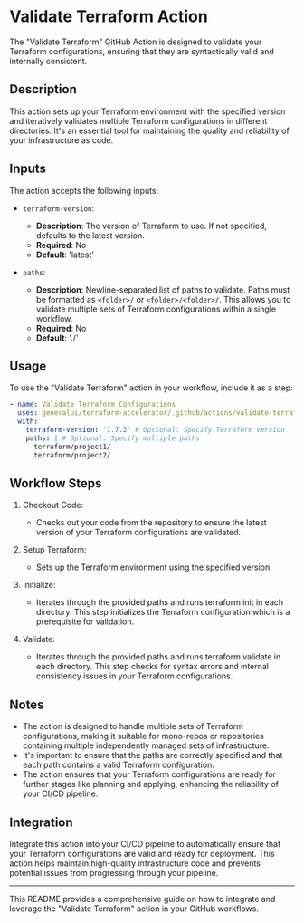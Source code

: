 # Validate Terraform Action

The "Validate Terraform" GitHub Action is designed to validate your Terraform configurations, ensuring that they are syntactically valid and internally consistent.

## Description

This action sets up your Terraform environment with the specified version and iteratively validates multiple Terraform configurations in different directories.
It's an essential tool for maintaining the quality and reliability of your infrastructure as code.

## Inputs

The action accepts the following inputs:

- `terraform-version`:
  - __Description__: The version of Terraform to use. If not specified, defaults to the latest version.
  - __Required__: No
  - __Default__: 'latest'

- `paths`:
  - __Description__: Newline-separated list of paths to validate.
  Paths must be formatted as `<folder>/` or `<folder>/<folder>/`.
  This allows you to validate multiple sets of Terraform configurations within a single workflow.
  - __Required__: No
  - __Default__: './'

## Usage

To use the "Validate Terraform" action in your workflow, include it as a step:

```yaml
- name: Validate Terraform Configurations
  uses: generalui/terraform-accelerator/.github/actions/validate-terraform@validate-terraform-1.0.0
  with:
    terraform-version: '1.7.2' # Optional: Specify Terraform version
    paths: | # Optional: Specify multiple paths
      terraform/project1/
      terraform/project2/
```

## Workflow Steps

1) Checkout Code:
    - Checks out your code from the repository to ensure the latest version of your Terraform configurations are validated.

1) Setup Terraform:
    - Sets up the Terraform environment using the specified version.

1) Initialize:
    - Iterates through the provided paths and runs terraform init in each directory.
    This step initializes the Terraform configuration which is a prerequisite for validation.

1) Validate:
    - Iterates through the provided paths and runs terraform validate in each directory.
    This step checks for syntax errors and internal consistency issues in your Terraform configurations.

## Notes

- The action is designed to handle multiple sets of Terraform configurations,
making it suitable for mono-repos or repositories containing multiple independently managed sets of infrastructure.
- It's important to ensure that the paths are correctly specified and that each path contains a valid Terraform configuration.
- The action ensures that your Terraform configurations are ready for further stages like planning and applying, enhancing the reliability of your CI/CD pipeline.

## Integration

Integrate this action into your CI/CD pipeline to automatically ensure that your Terraform configurations are valid and ready for deployment.
This action helps maintain high-quality infrastructure code and prevents potential issues from progressing through your pipeline.

---

This README provides a comprehensive guide on how to integrate and leverage the "Validate Terraform" action in your GitHub workflows.
